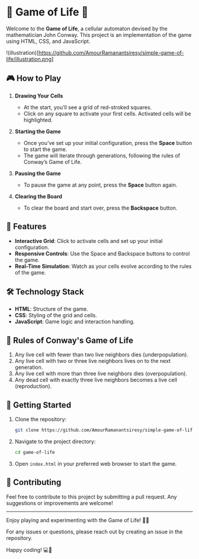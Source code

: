 # 🌟 Game of Life 🌟

Welcome to the **Game of Life**, a cellular automaton devised by the mathematician John Conway. This project is an implementation of the game using HTML, CSS, and JavaScript.

!(illustration)[https://github.com/AmourRamanantsiresy/simple-game-of-life/illustration.png]

## 🎮 How to Play

1. **Drawing Your Cells**

   - At the start, you'll see a grid of red-stroked squares.
   - Click on any square to activate your first cells. Activated cells will be highlighted.

2. **Starting the Game**

   - Once you’ve set up your initial configuration, press the **Space** button to start the game.
   - The game will iterate through generations, following the rules of Conway’s Game of Life.

3. **Pausing the Game**

   - To pause the game at any point, press the **Space** button again.

4. **Clearing the Board**
   - To clear the board and start over, press the **Backspace** button.

## 🌈 Features

- **Interactive Grid**: Click to activate cells and set up your initial configuration.
- **Responsive Controls**: Use the Space and Backspace buttons to control the game.
- **Real-Time Simulation**: Watch as your cells evolve according to the rules of the game.

## 🛠️ Technology Stack

- **HTML**: Structure of the game.
- **CSS**: Styling of the grid and cells.
- **JavaScript**: Game logic and interaction handling.

## 📜 Rules of Conway's Game of Life

1. Any live cell with fewer than two live neighbors dies (underpopulation).
2. Any live cell with two or three live neighbors lives on to the next generation.
3. Any live cell with more than three live neighbors dies (overpopulation).
4. Any dead cell with exactly three live neighbors becomes a live cell (reproduction).

## 🚀 Getting Started

1. Clone the repository:
   ```bash
   git clone https://github.com/AmourRamanantsiresy/simple-game-of-life.git
   ```
2. Navigate to the project directory:
   ```bash
   cd game-of-life
   ```
3. Open `index.html` in your preferred web browser to start the game.

## 🤝 Contributing

Feel free to contribute to this project by submitting a pull request. Any suggestions or improvements are welcome!

---

Enjoy playing and experimenting with the Game of Life! 🧩✨

For any issues or questions, please reach out by creating an issue in the repository.

Happy coding! 💻👾
